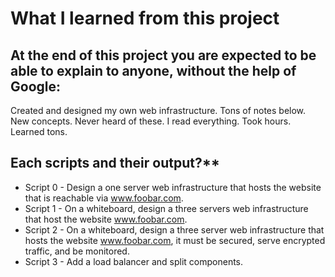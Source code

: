 # What I learned from this project  
At the end of this project you are expected to be able to explain to anyone, without the help of Google:  
---  

Created and designed my own web infrastructure. Tons of notes below. New concepts. Never heard of these.
I read everything. Took hours. Learned tons.   


## Each scripts and their output?**  
* Script 0 - Design a one server web infrastructure that hosts the website that is reachable via www.foobar.com.      
* Script 1 - On a whiteboard, design a three servers web infrastructure that host the website www.foobar.com.    
* Script 2 - On a whiteboard, design a three server web infrastructure that hosts the website www.foobar.com, it must be secured, serve encrypted traffic, and be monitored.      
* Script 3 - Add a load balancer and split components.    

